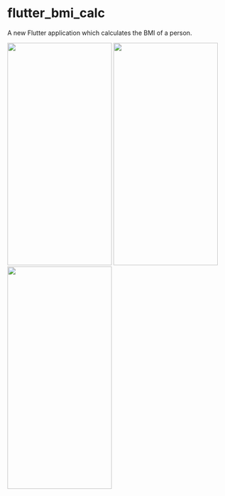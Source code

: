 # flutter_bmi_calc

A new Flutter application which calculates the BMI of a person.


<img src="https://user-images.githubusercontent.com/58128627/130842696-88cdabaa-7590-4525-a94a-271a3e533066.jpg" width="235" height="500">          <img src="https://user-images.githubusercontent.com/58128627/130843246-086e71f1-7ce8-475d-b1b9-71dd231dc4ac.jpg" width="235" height="500"> <img src="https://user-images.githubusercontent.com/58128627/130844020-7a1da091-aa07-4438-8e78-e9438c45a62e.jpg" width="235" height="500">  

